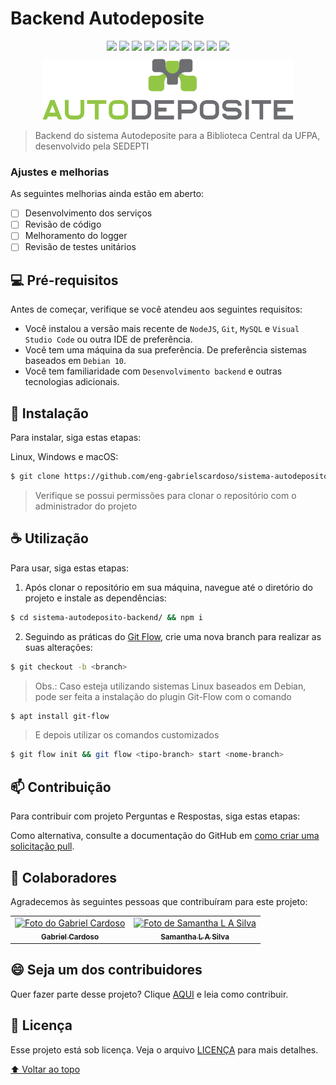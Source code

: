 # Backend Autodeposite

<div align="center">  
  <img src="https://img.shields.io/badge/JavaScript-323330?style=for-the-badge&logo=javascript&logoColor=F7DF1E">
  <img src="https://img.shields.io/badge/MySQL-005C84?style=for-the-badge&logo=mysql&logoColor=white">
  <img src="https://img.shields.io/badge/Sequelize-52B0E7?style=for-the-badge&logo=Sequelize&logoColor=white">
  <img src="https://img.shields.io/badge/Node.js-339933?style=for-the-badge&logo=nodedotjs&logoColor=white">
  <img src="https://img.shields.io/badge/npm-CB3837?style=for-the-badge&logo=npm&logoColor=white">
  <img src="https://img.shields.io/badge/Express.js-000000?style=for-the-badge&logo=express&logoColor=white">
  <img src="https://img.shields.io/badge/Jest-C21325?style=for-the-badge&logo=jest&logoColor=white">
  <img src="https://img.shields.io/badge/prettier-1A2C34?style=for-the-badge&logo=prettier&logoColor=F7BA3E">
  <img src="https://img.shields.io/badge/Git-F05032?style=for-the-badge&logo=git&logoColor=white">
  <img src="https://img.shields.io/badge/Linux-FCC624?style=for-the-badge&logo=linux&logoColor=black">
</div>

<div align="center" style="margin: 10px 0;">
  <img src="./.github/img/banner.png" alt="exemplo imagem">
</div>

> Backend do sistema Autodeposite para a Biblioteca Central da UFPA, desenvolvido pela SEDEPTI

### Ajustes e melhorias

As seguintes melhorias ainda estão em aberto:

- [ ] Desenvolvimento dos serviços
- [ ] Revisão de código
- [ ] Melhoramento do logger
- [ ] Revisão de testes unitários

## 💻 Pré-requisitos

Antes de começar, verifique se você atendeu aos seguintes requisitos:

- Você instalou a versão mais recente de `NodeJS`, `Git`, `MySQL` e `Visual Studio Code` ou outra IDE de preferência.
- Você tem uma máquina da sua preferência. De preferência sistemas baseados em `Debian 10`.
- Você tem familiaridade com `Desenvolvimento backend` e outras tecnologias adicionais.

## 🚀 Instalação

Para instalar, siga estas etapas:

Linux, Windows e macOS:

```bash
$ git clone https://github.com/eng-gabrielscardoso/sistema-autodeposito-backend.git
```

> Verifique se possui permissões para clonar o repositório com o administrador do projeto

## ☕ Utilização

Para usar, siga estas etapas:

1. Após clonar o repositório em sua máquina, navegue até o diretório do projeto e instale as dependências:
```bash
$ cd sistema-autodeposito-backend/ && npm i
```
2. Seguindo as práticas do [Git Flow](https://www.atlassian.com/br/git/tutorials/comparing-workflows/gitflow-workflow), crie uma nova branch para realizar as suas alterações:
```bash
$ git checkout -b <branch>
```
>Obs.: Caso esteja utilizando sistemas Linux baseados em Debian, pode ser feita a instalação do plugin Git-Flow com o comando
```bash
$ apt install git-flow
```
> E depois utilizar os comandos customizados
```bash
$ git flow init && git flow <tipo-branch> start <nome-branch>
```

## 📫 Contribuição

Para contribuir com projeto Perguntas e Respostas, siga estas etapas:

Como alternativa, consulte a documentação do GitHub em [como criar uma solicitação pull](https://help.github.com/en/github/collaborating-with-issues-and-pull-requests/creating-a-pull-request).

## 🤝 Colaboradores

Agradecemos às seguintes pessoas que contribuíram para este projeto:

<table>
  <tr>
    <td align="center">
      <a href="https://github.com/eng-gabrielscardoso" target="_blank">
        <img src="https://avatars.githubusercontent.com/u/67348001" width="100px;" alt="Foto do Gabriel Cardoso"/><br>
        <sub>
          <b>Gabriel Cardoso</b>
        </sub>
      </a>
    </td>
    <td align="center">
      <a href="https://github.com/CylonSam" target="_blank">
        <img src="https://avatars.githubusercontent.com/u/13972190?v=4" width="100px;" alt="Foto de Samantha L A Silva "/><br>
        <sub>
          <b>Samantha L A Silva</b>
        </sub>
      </a>
    </td>
  </tr>
</table>

## 😄 Seja um dos contribuidores<br>

Quer fazer parte desse projeto? Clique [AQUI](.github/CONTRIBUTING.md) e leia como contribuir.

## 📝 Licença

Esse projeto está sob licença. Veja o arquivo [LICENÇA](LICENSE.md) para mais detalhes.

[⬆ Voltar ao topo](#backend-autodeposite)<br>
